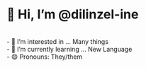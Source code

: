  <h1>👋 Hi, I’m @dilinzel-ine</h1>
 <br>
- 👀 I’m interested in ... Many things <br>
- 🌱 I’m currently learning ... New Language <br>
- 😄 Pronouns: They/them


<!---
dilinzel-ine/dilinzel-ine is a ✨ special ✨ repository because its `README.md` (this file) appears on your GitHub profile.
You can click the Preview link to take a look at your changes.

- 💞️ I’m looking to collaborate on ...
- 📫 How to reach me ...
- ⚡ Fun fact: ...
--->
